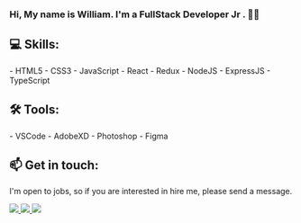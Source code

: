 <h3 align="left"> Hi, My name is William. I'm a <Strong> FullStack Developer Jr </Strong>. 👨‍💻 </h3>
<h2 align="left"> 💻 Skills: </h2>
- HTML5
- CSS3
- JavaScript
- React
- Redux
- NodeJS
- ExpressJS
- TypeScript

<h2 align="left"> 🛠 Tools: </h2>
- VSCode
- AdobeXD
- Photoshop
- Figma

<h2 align="left"> 📫 Get in touch: </h2>
<p> I'm open to jobs, so if you are interested in hire me, please send a message. </p>

  <a href="https://web.whatsapp.com/send?phone=5551985485107" alt="WhatsApp">
  <img src="https://img.shields.io/badge/WhatsApp-25D366?style=for-the-badge&logo=whatsapp&logoColor=white&link=https://web.whatsapp.com/send?phone=5551985485107">
  
  <a href="mailto:williamas66@gmail.com" alt="Gmail">
  <img src="https://img.shields.io/badge/HTML-239120?style=for-the-badge&logo=html5&logoColor=white&link=mailto:williamas66@gmail.com">
  
  <a href="https://www.linkedin.com/in/william-was" alt="Linkedin">
  <img src="https://img.shields.io/badge/-Linkedin-0e76a8?style=for-the-badge&logo=Linkedin&logoColor=white&link=https://www.linkedin.com/in/william-was" /></a>
<!---
Williamas47/Williamas47 is a ✨ special ✨ repository because its `README.md` (this file) appears on your GitHub profile.
You can click the Preview link to take a look at your changes.
--->
